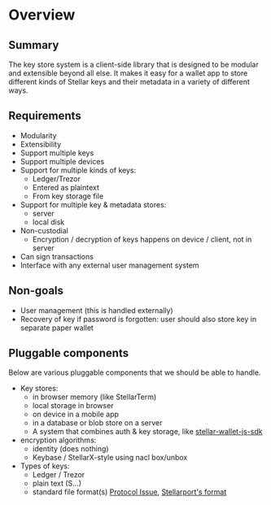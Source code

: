 # Overview

## Summary

The key store system is a client-side library that is designed to be modular
and extensible beyond all else. It makes it easy for a wallet app to store
different kinds of Stellar keys and their metadata in a variety of different
ways.

## Requirements

- Modularity
- Extensibility
- Support multiple keys
- Support multiple devices
- Support for multiple kinds of keys:
  - Ledger/Trezor
  - Entered as plaintext
  - From key storage file
- Support for multiple key & metadata stores:
  - server
  - local disk
- Non-custodial
  - Encryption / decryption of keys happens on device / client, not in server
- Can sign transactions
- Interface with any external user management system

## Non-goals

- User management (this is handled externally)
- Recovery of key if password is forgotten: user should also store key in separate paper wallet

## Pluggable components

Below are various pluggable components that we should be able to handle.

- Key stores:
  - in browser memory (like StellarTerm)
  - local storage in browser
  - on device in a mobile app
  - in a database or blob store on a server
  - A system that combines auth & key storage, like [stellar-wallet-js-sdk](https://github.com/stellar/stellar-wallet-js-sdk)
- encryption algorithms:
  - identity (does nothing)
  - Keybase / StellarX-style using nacl box/unbox
- Types of keys:
  - Ledger / Trezor
  - plain text (S...)
  - standard file format(s) [Protocol Issue](https://github.com/stellar/stellar-protocol/issues/198), [Stellarport's format](https://github.com/stellarport/stellar-keystore/blob/master/audit.pdf)
